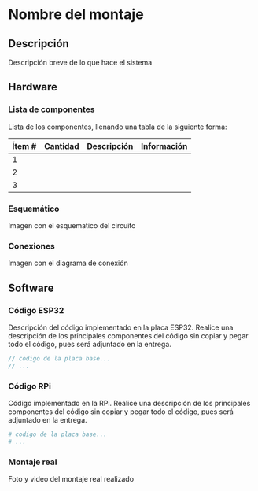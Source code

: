 # Nombre del montaje

## Descripción

Descripción breve de lo que hace el sistema

## Hardware

### Lista de componentes

Lista de los componentes, llenando una tabla de la siguiente forma:

|Ítem #|Cantidad|Descripción|Información|
|---|---|---|---|
|1||||
|2||||
|3||||

### Esquemático

Imagen con el esquematico del circuito

### Conexiones

Imagen con el diagrama de conexión

## Software

### Código ESP32

Descripción del código implementado en la placa ESP32. Realice una descripción de los principales componentes del código sin copiar y pegar todo el código, pues será adjuntado en la entrega.

```C++
// codigo de la placa base...
// ...
```

### Código RPi

Código implementado en la RPi. Realice una descripción de los principales componentes del código sin copiar y pegar todo el código, pues será adjuntado en la entrega.

```Python
# codigo de la placa base...
# ...
```


### Montaje real

Foto y video del montaje real realizado
